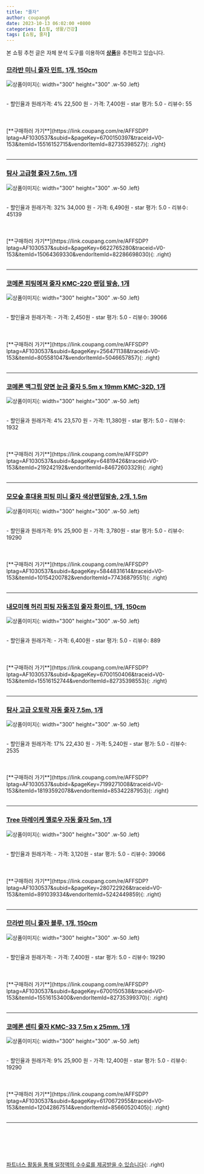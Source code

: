 ```yaml
---
title: "줄자"
author: coupang6
date: 2023-10-13 06:02:00 +0800
categories: [쇼핑, 생활/건강]
tags: [쇼핑, 줄자]
---
```


본 쇼핑 추천 글은 자체 분석 도구를 이용하여 [**상품**](https://link.coupang.com/a/bao1ui)을 추천하고 있습니다.

### [므라반 미니 줄자 민트, 1개, 150cm](https://link.coupang.com/re/AFFSDP?lptag=AF1030537&subid=&pageKey=6700150397&traceid=V0-153&itemId=15516152715&vendorItemId=82735398527)

![상품이미지](https://thumbnail7.coupangcdn.com/thumbnails/remote/230x230ex/image/retail/images/791791682852623-16ae7250-4388-4365-a353-230393b1b467.jpg){: width="300" height="300" .w-50 .left}


<br>
- 할인율과 원래가격: 4%  22,500   원
- 가격: 7,400원
- star 평가: 5.0
- 리뷰수: 55
<br>
<br>
<br>
<br>
[**구매하러 가기**](https://link.coupang.com/re/AFFSDP?lptag=AF1030537&subid=&pageKey=6700150397&traceid=V0-153&itemId=15516152715&vendorItemId=82735398527){: .right}
<br>
<br>

---

### [탐사 고급형 줄자 7.5m, 1개](https://link.coupang.com/re/AFFSDP?lptag=AF1030537&subid=&pageKey=6622765280&traceid=V0-153&itemId=15064369330&vendorItemId=82286698030)

![상품이미지](https://thumbnail9.coupangcdn.com/thumbnails/remote/230x230ex/image/retail/images/4166212856974186-a799f311-8f29-4373-949f-3aebfc78ffb3.jpg){: width="300" height="300" .w-50 .left}


<br>
- 할인율과 원래가격: 32%  34,000   원
- 가격: 6,490원
- star 평가: 5.0
- 리뷰수: 45139
<br>
<br>
<br>
<br>
[**구매하러 가기**](https://link.coupang.com/re/AFFSDP?lptag=AF1030537&subid=&pageKey=6622765280&traceid=V0-153&itemId=15064369330&vendorItemId=82286698030){: .right}
<br>
<br>

---

### [코메론 피팅메져 줄자 KMC-220 랜덤 발송, 1개](https://link.coupang.com/re/AFFSDP?lptag=AF1030537&subid=&pageKey=256471138&traceid=V0-153&itemId=805581047&vendorItemId=5046657857)

![상품이미지](https://thumbnail8.coupangcdn.com/thumbnails/remote/230x230ex/image/retail/images/2019/07/10/11/6/61bca341-bab0-43c5-a1fd-601a51c2709d.jpg){: width="300" height="300" .w-50 .left}


<br>
- 할인율과 원래가격: 
- 가격: 2,450원
- star 평가: 5.0
- 리뷰수: 39066
<br>
<br>
<br>
<br>
[**구매하러 가기**](https://link.coupang.com/re/AFFSDP?lptag=AF1030537&subid=&pageKey=256471138&traceid=V0-153&itemId=805581047&vendorItemId=5046657857){: .right}
<br>
<br>

---

### [코메론 맥그립 양면 눈금 줄자 5.5m x 19mm KMC-32D, 1개](https://link.coupang.com/re/AFFSDP?lptag=AF1030537&subid=&pageKey=64819426&traceid=V0-153&itemId=219242192&vendorItemId=84672603329)

![상품이미지](https://thumbnail6.coupangcdn.com/thumbnails/remote/230x230ex/image/vendor_inventory/15b4/4a2baf5eb7baef1d033c1cb6392bf935d8d23e5a35e9b0eb2c12ef9552b1.png){: width="300" height="300" .w-50 .left}


<br>
- 할인율과 원래가격: 4%  23,570   원
- 가격: 11,380원
- star 평가: 5.0
- 리뷰수: 1932
<br>
<br>
<br>
<br>
[**구매하러 가기**](https://link.coupang.com/re/AFFSDP?lptag=AF1030537&subid=&pageKey=64819426&traceid=V0-153&itemId=219242192&vendorItemId=84672603329){: .right}
<br>
<br>

---

### [모모숲 휴대용 피팅 미니 줄자 색상랜덤발송, 2개, 1.5m](https://link.coupang.com/re/AFFSDP?lptag=AF1030537&subid=&pageKey=5844831614&traceid=V0-153&itemId=10154200782&vendorItemId=77436879551)

![상품이미지](https://thumbnail6.coupangcdn.com/thumbnails/remote/230x230ex/image/retail/images/4873936983490637-e6c8cc83-c086-4b77-87fb-59f83d3869f6.jpg){: width="300" height="300" .w-50 .left}


<br>
- 할인율과 원래가격: 9%  25,900   원
- 가격: 3,780원
- star 평가: 5.0
- 리뷰수: 19290
<br>
<br>
<br>
<br>
[**구매하러 가기**](https://link.coupang.com/re/AFFSDP?lptag=AF1030537&subid=&pageKey=5844831614&traceid=V0-153&itemId=10154200782&vendorItemId=77436879551){: .right}
<br>
<br>

---

### [내모미해 허리 피팅 자동조임 줄자 화이트, 1개, 150cm](https://link.coupang.com/re/AFFSDP?lptag=AF1030537&subid=&pageKey=6700150406&traceid=V0-153&itemId=15516152744&vendorItemId=82735398553)

![상품이미지](https://thumbnail6.coupangcdn.com/thumbnails/remote/230x230ex/image/retail/images/1600464299204765-6046dd28-2db7-4c1f-a06e-2e9da68ba71b.jpg){: width="300" height="300" .w-50 .left}


<br>
- 할인율과 원래가격: 
- 가격: 6,400원
- star 평가: 5.0
- 리뷰수: 889
<br>
<br>
<br>
<br>
[**구매하러 가기**](https://link.coupang.com/re/AFFSDP?lptag=AF1030537&subid=&pageKey=6700150406&traceid=V0-153&itemId=15516152744&vendorItemId=82735398553){: .right}
<br>
<br>

---

### [탐사 고급 오토락 자동 줄자 7.5m, 1개](https://link.coupang.com/re/AFFSDP?lptag=AF1030537&subid=&pageKey=7199271008&traceid=V0-153&itemId=18193592078&vendorItemId=85342287953)

![상품이미지](https://thumbnail10.coupangcdn.com/thumbnails/remote/230x230ex/image/retail/images/3839381866164943-81f8a957-836e-4701-9ff7-20de590b9c93.jpg){: width="300" height="300" .w-50 .left}


<br>
- 할인율과 원래가격: 17%  22,430   원
- 가격: 5,240원
- star 평가: 5.0
- 리뷰수: 2535
<br>
<br>
<br>
<br>
[**구매하러 가기**](https://link.coupang.com/re/AFFSDP?lptag=AF1030537&subid=&pageKey=7199271008&traceid=V0-153&itemId=18193592078&vendorItemId=85342287953){: .right}
<br>
<br>

---

### [Tree 마레이케 옐로우 자동 줄자 5m, 1개](https://link.coupang.com/re/AFFSDP?lptag=AF1030537&subid=&pageKey=280722926&traceid=V0-153&itemId=891039334&vendorItemId=5242449859)

![상품이미지](https://thumbnail8.coupangcdn.com/thumbnails/remote/230x230ex/image/retail/images/2019/08/13/12/7/9ce0a4c2-fb64-4dba-9e48-73884e931d7e.jpg){: width="300" height="300" .w-50 .left}


<br>
- 할인율과 원래가격: 
- 가격: 3,120원
- star 평가: 5.0
- 리뷰수: 39066
<br>
<br>
<br>
<br>
[**구매하러 가기**](https://link.coupang.com/re/AFFSDP?lptag=AF1030537&subid=&pageKey=280722926&traceid=V0-153&itemId=891039334&vendorItemId=5242449859){: .right}
<br>
<br>

---

### [므라반 미니 줄자 블루, 1개, 150cm](https://link.coupang.com/re/AFFSDP?lptag=AF1030537&subid=&pageKey=6700150538&traceid=V0-153&itemId=15516153400&vendorItemId=82735399370)

![상품이미지](https://thumbnail7.coupangcdn.com/thumbnails/remote/230x230ex/image/retail/images/791279790277263-50032263-ad77-4754-8c4d-191acbdba5fb.jpg){: width="300" height="300" .w-50 .left}


<br>
- 할인율과 원래가격: 
- 가격: 7,400원
- star 평가: 5.0
- 리뷰수: 19290
<br>
<br>
<br>
<br>
[**구매하러 가기**](https://link.coupang.com/re/AFFSDP?lptag=AF1030537&subid=&pageKey=6700150538&traceid=V0-153&itemId=15516153400&vendorItemId=82735399370){: .right}
<br>
<br>

---

### [코메론 센티 줄자 KMC-33 7.5m x 25mm, 1개](https://link.coupang.com/re/AFFSDP?lptag=AF1030537&subid=&pageKey=6170672955&traceid=V0-153&itemId=12042867514&vendorItemId=85660520405)

![상품이미지](https://thumbnail6.coupangcdn.com/thumbnails/remote/230x230ex/image/vendor_inventory/6967/b38a0790640ac140db0a3b4238334e28ce369796905db756a2786d900f19.jpg){: width="300" height="300" .w-50 .left}


<br>
- 할인율과 원래가격: 9%  25,900   원
- 가격: 12,400원
- star 평가: 5.0
- 리뷰수: 19290
<br>
<br>
<br>
<br>
[**구매하러 가기**](https://link.coupang.com/re/AFFSDP?lptag=AF1030537&subid=&pageKey=6170672955&traceid=V0-153&itemId=12042867514&vendorItemId=85660520405){: .right}
<br>
<br>

---
<br><br><br><br><br> [파트너스 활동을 통해 일정액의 수수료를 제공받을 수 있습니다](https://link.coupang.com/a/bao1ui){: .right}